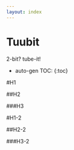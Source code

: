 ```yaml
---
layout: index
---
```


Tuubit
======

2-bit? tube-it!

* auto-gen TOC:
{:toc}

#H1

##H2

###H3

#H1-2

##H2-2

###H3-2
